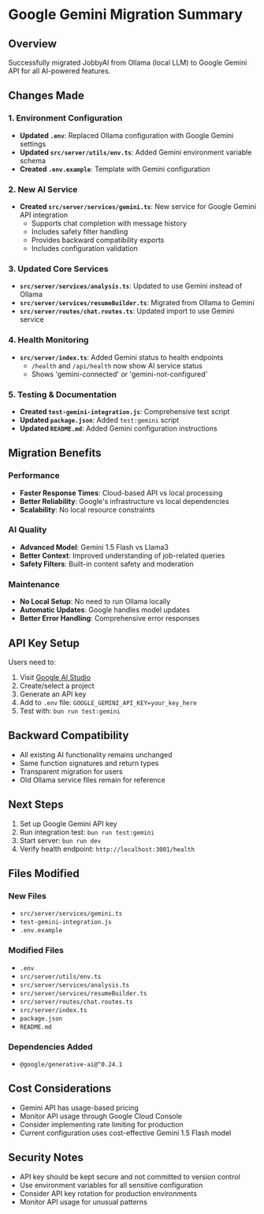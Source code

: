 # Google Gemini Migration Summary

## Overview

Successfully migrated JobbyAI from Ollama (local LLM) to Google Gemini API for all AI-powered features.

## Changes Made

### 1. Environment Configuration

- **Updated `.env`**: Replaced Ollama configuration with Google Gemini settings
- **Updated `src/server/utils/env.ts`**: Added Gemini environment variable schema
- **Created `.env.example`**: Template with Gemini configuration

### 2. New AI Service

- **Created `src/server/services/gemini.ts`**: New service for Google Gemini API integration
  - Supports chat completion with message history
  - Includes safety filter handling
  - Provides backward compatibility exports
  - Includes configuration validation

### 3. Updated Core Services

- **`src/server/services/analysis.ts`**: Updated to use Gemini instead of Ollama
- **`src/server/services/resumeBuilder.ts`**: Migrated from Ollama to Gemini
- **`src/server/routes/chat.routes.ts`**: Updated import to use Gemini service

### 4. Health Monitoring

- **`src/server/index.ts`**: Added Gemini status to health endpoints
  - `/health` and `/api/health` now show AI service status
  - Shows 'gemini-connected' or 'gemini-not-configured'

### 5. Testing & Documentation

- **Created `test-gemini-integration.js`**: Comprehensive test script
- **Updated `package.json`**: Added `test:gemini` script
- **Updated `README.md`**: Added Gemini configuration instructions

## Migration Benefits

### Performance

- **Faster Response Times**: Cloud-based API vs local processing
- **Better Reliability**: Google's infrastructure vs local dependencies
- **Scalability**: No local resource constraints

### AI Quality

- **Advanced Model**: Gemini 1.5 Flash vs Llama3
- **Better Context**: Improved understanding of job-related queries
- **Safety Filters**: Built-in content safety and moderation

### Maintenance

- **No Local Setup**: No need to run Ollama locally
- **Automatic Updates**: Google handles model updates
- **Better Error Handling**: Comprehensive error responses

## API Key Setup

Users need to:

1. Visit [Google AI Studio](https://makersuite.google.com/app/apikey)
2. Create/select a project
3. Generate an API key
4. Add to `.env` file: `GOOGLE_GEMINI_API_KEY=your_key_here`
5. Test with: `bun run test:gemini`

## Backward Compatibility

- All existing AI functionality remains unchanged
- Same function signatures and return types
- Transparent migration for users
- Old Ollama service files remain for reference

## Next Steps

1. Set up Google Gemini API key
2. Run integration test: `bun run test:gemini`
3. Start server: `bun run dev`
4. Verify health endpoint: `http://localhost:3001/health`

## Files Modified

### New Files

- `src/server/services/gemini.ts`
- `test-gemini-integration.js`
- `.env.example`

### Modified Files

- `.env`
- `src/server/utils/env.ts`
- `src/server/services/analysis.ts`
- `src/server/services/resumeBuilder.ts`
- `src/server/routes/chat.routes.ts`
- `src/server/index.ts`
- `package.json`
- `README.md`

### Dependencies Added

- `@google/generative-ai@^0.24.1`

## Cost Considerations

- Gemini API has usage-based pricing
- Monitor API usage through Google Cloud Console
- Consider implementing rate limiting for production
- Current configuration uses cost-effective Gemini 1.5 Flash model

## Security Notes

- API key should be kept secure and not committed to version control
- Use environment variables for all sensitive configuration
- Consider API key rotation for production environments
- Monitor API usage for unusual patterns
